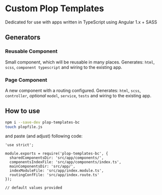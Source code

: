 # Custom Plop Templates

Dedicated for use with apps written in TypeScript using Angular 1.x + SASS

## Generators

### Reusable Component

Small component, which will be reusable in many places.
Generates: `html`, `scss`, `component typescript` and wiring to the existing app.

### Page Component

A new component with a routing configured.
Generates: `html`, `scss`, `controller`, *optional* `model`, `service`, `tests` and wiring to the existing app.


## How to use

```bash
npm i --save-dev plop-templates-bc
touch plopfile.js
```

and paste (and adjust) following code:

```JS
'use strict';

module.exports = require('plop-templates-bc', {
  sharedComponentsDir: 'src/app/components/',
  componentsIndexFile: 'src/app/components/index.ts',
  mainComponentsDir: 'src/app/',
  indexModuleFile: 'src/app/index.module.ts',
  routingConfFile: 'src/app/index.route.ts'
});

// default values provided

```